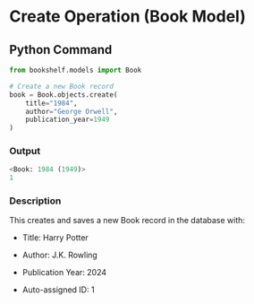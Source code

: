 # Create Operation (Book Model)

## Python Command
```python
from bookshelf.models import Book

# Create a new Book record
book = Book.objects.create(
    title="1984",
    author="George Orwell",
    publication_year=1949
)

```

### Output
```python
<Book: 1984 (1949)>
1
```

### Description

This creates and saves a new Book record in the database with:

- Title: Harry Potter

- Author: J.K. Rowling

- Publication Year: 2024

- Auto-assigned ID: 1